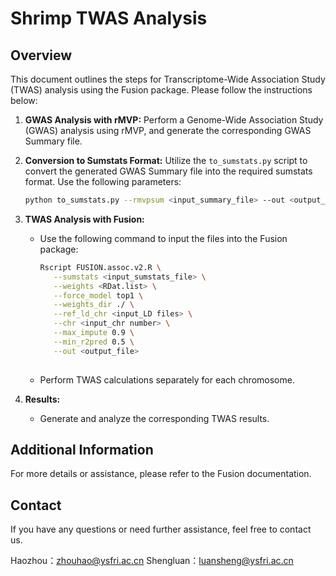

# Shrimp TWAS Analysis

## Overview

This document outlines the steps for Transcriptome-Wide Association Study (TWAS) analysis using the Fusion package. Please follow the instructions below:

1. **GWAS Analysis with rMVP:**
   Perform a Genome-Wide Association Study (GWAS) analysis using rMVP, and generate the corresponding GWAS Summary file.

2. **Conversion to Sumstats Format:**
   Utilize the `to_sumstats.py` script to convert the generated GWAS Summary file into the required sumstats format. Use the following parameters:
   ```bash
   python to_sumstats.py --rmvpsum <input_summary_file> --out <output_file_suffix> --N <sample_size>


3. **TWAS Analysis with Fusion:**
   - Use the following command to input the files into the Fusion package:
     ```bash
     Rscript FUSION.assoc.v2.R \
        --sumstats <input_sumstats_file> \
        --weights <RDat.list> \
        --force_model top1 \
        --weights_dir ./ \
        --ref_ld_chr <input_LD files> \
        --chr <input_chr number> \
        --max_impute 0.9 \
        --min_r2pred 0.5 \
        --out <output_file> 
 
     ```
   - Perform TWAS calculations separately for each chromosome.

4. **Results:**
   - Generate and analyze the corresponding TWAS results.

## Additional Information

For more details or assistance, please refer to the Fusion documentation.

## Contact

If you have any questions or need further assistance, feel free to contact us.

Haozhou：zhouhao@ysfri.ac.cn
Shengluan：luansheng@ysfri.ac.cn